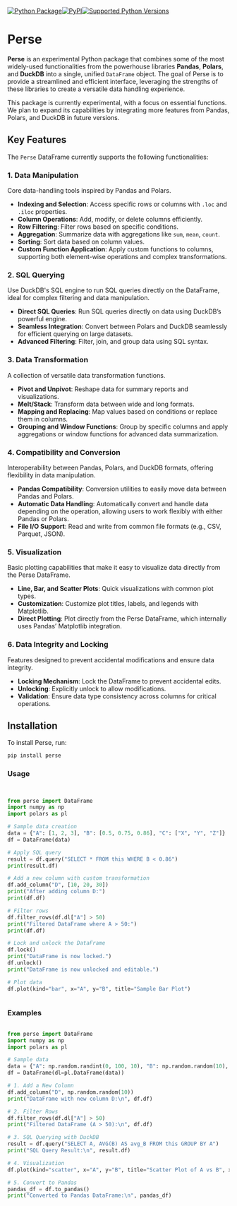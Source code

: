 [![Python Package](https://github.com/SermetPekin/perse/actions/workflows/python-package.yml/badge.svg)](https://github.com/SermetPekin/perse/actions/workflows/python-package.yml)[![PyPI](https://img.shields.io/pypi/v/perse)](https://img.shields.io/pypi/v/perse)[![Supported Python Versions](https://img.shields.io/pypi/pyversions/perse)](https://pypi.org/project/perse/) 





# Perse

**Perse** is an experimental Python package that combines some of the most widely-used functionalities from the powerhouse libraries **Pandas**, **Polars**, and **DuckDB** into a single, unified `DataFrame` object. The goal of Perse is to provide a streamlined and efficient interface, leveraging the strengths of these libraries to create a versatile data handling experience.

This package is currently experimental, with a focus on essential functions. We plan to expand its capabilities by integrating more features from Pandas, Polars, and DuckDB in future versions.

## Key Features

The `Perse` DataFrame currently supports the following functionalities:

### 1. Data Manipulation
Core data-handling tools inspired by Pandas and Polars.

- **Indexing and Selection**: Access specific rows or columns with `.loc` and `.iloc` properties.
- **Column Operations**: Add, modify, or delete columns efficiently.
- **Row Filtering**: Filter rows based on specific conditions.
- **Aggregation**: Summarize data with aggregations like `sum`, `mean`, `count`.
- **Sorting**: Sort data based on column values.
- **Custom Function Application**: Apply custom functions to columns, supporting both element-wise operations and complex transformations.

### 2. SQL Querying
Use DuckDB's SQL engine to run SQL queries directly on the DataFrame, ideal for complex filtering and data manipulation.

- **Direct SQL Queries**: Run SQL queries directly on data using DuckDB’s powerful engine.
- **Seamless Integration**: Convert between Polars and DuckDB seamlessly for efficient querying on large datasets.
- **Advanced Filtering**: Filter, join, and group data using SQL syntax.

### 3. Data Transformation
A collection of versatile data transformation functions.

- **Pivot and Unpivot**: Reshape data for summary reports and visualizations.
- **Melt/Stack**: Transform data between wide and long formats.
- **Mapping and Replacing**: Map values based on conditions or replace them in columns.
- **Grouping and Window Functions**: Group by specific columns and apply aggregations or window functions for advanced data summarization.

### 4. Compatibility and Conversion
Interoperability between Pandas, Polars, and DuckDB formats, offering flexibility in data manipulation.

- **Pandas Compatibility**: Conversion utilities to easily move data between Pandas and Polars.
- **Automatic Data Handling**: Automatically convert and handle data depending on the operation, allowing users to work flexibly with either Pandas or Polars.
- **File I/O Support**: Read and write from common file formats (e.g., CSV, Parquet, JSON).

### 5. Visualization
Basic plotting capabilities that make it easy to visualize data directly from the Perse DataFrame.

- **Line, Bar, and Scatter Plots**: Quick visualizations with common plot types.
- **Customization**: Customize plot titles, labels, and legends with Matplotlib.
- **Direct Plotting**: Plot directly from the Perse DataFrame, which internally uses Pandas’ Matplotlib integration.

### 6. Data Integrity and Locking
Features designed to prevent accidental modifications and ensure data integrity.

- **Locking Mechanism**: Lock the DataFrame to prevent accidental edits.
- **Unlocking**: Explicitly unlock to allow modifications.
- **Validation**: Ensure data type consistency across columns for critical operations.

## Installation

To install Perse, run:

```bash
pip install perse
```
### Usage 

```python 


from perse import DataFrame
import numpy as np
import polars as pl

# Sample data creation
data = {"A": [1, 2, 3], "B": [0.5, 0.75, 0.86], "C": ["X", "Y", "Z"]}
df = DataFrame(data)

# Apply SQL query
result = df.query("SELECT * FROM this WHERE B < 0.86")
print(result.df)

# Add a new column with custom transformation
df.add_column("D", [10, 20, 30])
print("After adding column D:")
print(df.df)

# Filter rows
df.filter_rows(df.dl["A"] > 50)
print("Filtered DataFrame where A > 50:")
print(df.df)

# Lock and unlock the DataFrame
df.lock()
print("DataFrame is now locked.")
df.unlock()
print("DataFrame is now unlocked and editable.")

# Plot data
df.plot(kind="bar", x="A", y="B", title="Sample Bar Plot")



```


### Examples 

```python 

from perse import DataFrame
import numpy as np
import polars as pl

# Sample data
data = {"A": np.random.randint(0, 100, 10), "B": np.random.random(10), "C": np.random.choice(["X", "Y", "Z"], 10)}
df = DataFrame(dl=pl.DataFrame(data))

# 1. Add a New Column
df.add_column("D", np.random.random(10))
print("DataFrame with new column D:\n", df.df)

# 2. Filter Rows
df.filter_rows(df.dl["A"] > 50)
print("Filtered DataFrame (A > 50):\n", df.df)

# 3. SQL Querying with DuckDB
result = df.query("SELECT A, AVG(B) AS avg_B FROM this GROUP BY A")
print("SQL Query Result:\n", result.df)

# 4. Visualization
df.plot(kind="scatter", x="A", y="B", title="Scatter Plot of A vs B", xlabel="A values", ylabel="B values")

# 5. Convert to Pandas
pandas_df = df.to_pandas()
print("Converted to Pandas DataFrame:\n", pandas_df)


```
